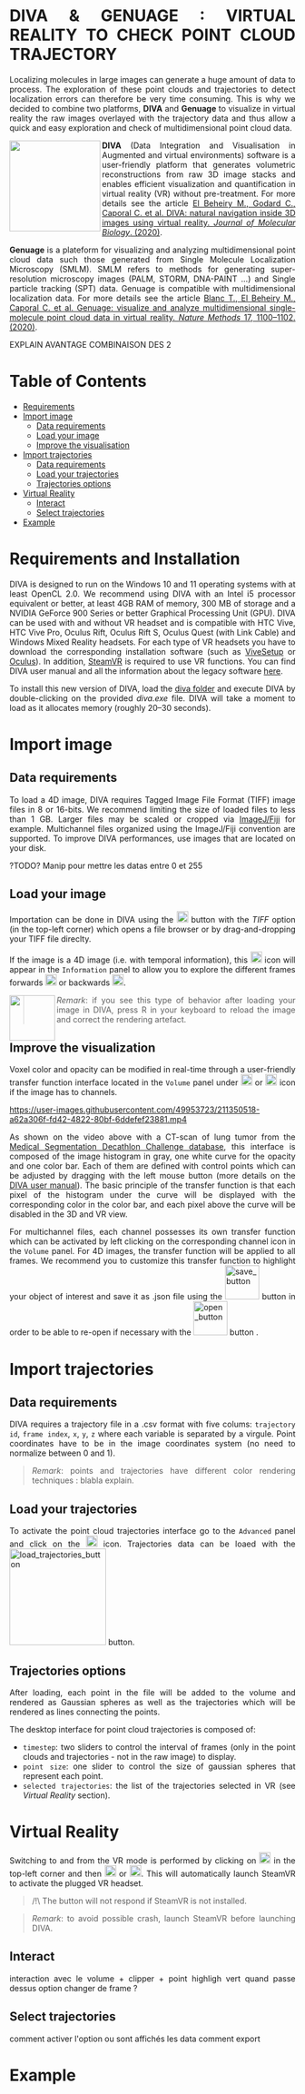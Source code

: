 <div align="justify">

# DIVA & GENUAGE : VIRTUAL REALITY TO CHECK POINT CLOUD TRAJECTORY
Localizing molecules in large images can generate a huge amount of data to process. The exploration of these point clouds and trajectories to detect localization errors can therefore be very time consuming. This is why we decided to combine two platforms, **DIVA** and **Genuage** to visualize in virtual reality the raw images overlayed with the trajectory data and thus allow a quick and easy exploration and check of multidimensional point cloud data.

 <img align="left" src="https://user-images.githubusercontent.com/49953723/211052369-473243ed-088c-45d6-a74d-57218fe67cb1.png" width="160px"/>

 **DIVA** (Data Integration and Visualisation in Augmented and virtual environments) software is a user-friendly platform that generates volumetric reconstructions from raw 3D image stacks and enables efficient visualization and quantification in virtual reality (VR) without pre-treatment. For more details see the article [El Beheiry M., Godard C., Caporal C. et al. DIVA: natural navigation inside 3D images using virtual reality. *Journal of Molecular Biology*. (2020)](https://www.biorxiv.org/content/biorxiv/early/2020/04/10/2020.04.09.019935.full.pdf). <br/>
 
**Genuage** is a plateform for visualizing and analyzing multidimensional point cloud data such those generated from Single Molecule Localization Microscopy (SMLM). SMLM refers to methods for generating super-resolution microscopy images (PALM, STORM, DNA-PAINT …) and Single particle tracking (SPT) data. Genuage is compatible with multidimensional localization data. For more details see the article [Blanc T., El Beheiry M., Caporal C. et al. Genuage: visualize and analyze multidimensional single-molecule point cloud data in virtual reality. *Nature Methods* 17, 1100–1102. (2020)](https://www.nature.com/articles/s41592-020-0946-1).
 
EXPLAIN AVANTAGE COMBINAISON DES 2

# Table of Contents
- [Requirements](#requirements-and-installation)
- [Import image](#import-image)
  * [Data requirements](#data-requirements)
  * [Load your image](#load-your-image)
  * [Improve the visualisation](#improve-the-visualisation)
- [Import trajectories](#import-trajectories)
  * [Data requirements](#data-requirements)
  * [Load your trajectories](#load-your-trajectories)
  * [Trajectories options](#trajectories-options)
- [Virtual Reality](#virtual-reality)
  * [Interact](#interact)
  * [Select trajectories](#select-trajectories)
- [Example](#example)

# Requirements and Installation
DIVA is designed to run on the Windows 10 and 11 operating systems with at least OpenCL 2.0. We recommend using DIVA with an Intel i5 processor equivalent or better, at least 4GB RAM of memory, 300 MB of storage and a NVIDIA GeForce 900 Series or better Graphical Processing Unit (GPU). DIVA can be used with and without VR headset and is compatible with HTC Vive, HTC Vive Pro, Oculus Rift, Oculus Rift S, Oculus Quest (with Link Cable) and Windows Mixed Reality headsets. For each type of VR headsets you have to download the corresponding installation software (such as [ViveSetup](https://www.vive.com/fr/setup/pc-vr/) or [Oculus](https://www.oculus.com/setup/?locale=fr_FR)). In addition, [SteamVR](https://www.steamvr.com/fr/) is required to use VR functions. You can find DIVA user manual and all the information about the legacy software [here](https://diva.pasteur.fr/). 

To install this new version of DIVA, load the [diva folder](/diva) and execute DIVA by double-clicking on the provided *diva.exe* file. DIVA will take a moment to load as it allocates memory (roughly 20–30 seconds).
 
 
# Import image
## Data requirements
To load a 4D image, DIVA requires Tagged Image File Format (TIFF) image files in 8 or 16-bits. We recommend limiting the size of loaded files to less than 1 GB. Larger files may be scaled or cropped via [ImageJ/Fiji](https://imagej.net/software/fiji/downloads) for example. Multichannel files organized using the ImageJ/Fiji convention are supported. To improve DIVA performances, use images that are located on your disk.

?TODO? Manip pour mettre les datas entre 0 et 255 

## Load your image
Importation can be done in DIVA using the <img src="https://user-images.githubusercontent.com/49953723/211051703-d4e8065b-2d44-40a0-b7cf-70ec3de687f4.png" width="20px"/> button with the *TIFF* option (in the top-left corner) which opens a file browser or by drag-and-dropping your TIFF file direclty. 

If the image is a 4D image (i.e. with temporal information), this <img src="https://user-images.githubusercontent.com/49953723/211319952-7a64f9ac-4693-40b3-b8d3-bafe9faf6eb3.png" width="20px"/> icon  will appear in the ```Information``` panel to allow you to explore the different frames forwards <img src="https://user-images.githubusercontent.com/49953723/211320199-80d2be99-07aa-4fc4-8fda-a7df3d3ce677.png" width="20px"/> or backwards <img src="https://user-images.githubusercontent.com/49953723/211320192-f79a4f59-2ce4-48d3-9601-05a123a978ea.png" width="20px"/>.
 
<img align="left" src="https://user-images.githubusercontent.com/49953723/211052080-a576c3a7-7718-4ded-b719-7586d79068d3.png" width="80px"/> 
 
> *Remark*: if you see this type of behavior after loading your image in DIVA, press R in your keyboard to reload the image and correct the rendering artefact.


## Improve the visualization
Voxel color and opacity can be modified in real-time through a user-friendly transfer function interface located in the ```Volume``` panel under <img src="https://user-images.githubusercontent.com/49953723/211052882-578af9f6-4ba9-47ee-90fb-ecb68dd2d0c3.png" width="20px"/> or <img src="https://user-images.githubusercontent.com/49953723/211052912-4d1e5c92-6694-4207-ba1b-d1f15a6c249e.png" width="20px"/> icon if the image has to channels. 

https://user-images.githubusercontent.com/49953723/211350518-a62a306f-fd42-4822-80bf-6ddefef23881.mp4

As shown on the video above with a CT-scan of lung tumor from the [Medical Segmentation Decathlon Challenge database](https://drive.google.com/drive/folders/1HqEgzS8BV2c7xYNrZdEAnrHk7osJJ--2), this interface is composed of the image histogram in gray, one white curve for the opacity and one color bar. Each of them are defined with control points which can be adjusted by dragging with the left mouse button (more details on the [DIVA user manual](https://diva.pasteur.fr/wp-content/uploads/2019/09/diva-viewer-manual.pdf)). The basic principle of the transfer function is that each pixel of the histogram under the curve will be displayed with the corresponding color in the color bar, and each pixel above the curve will be disabled in the 3D and VR view. 
 
For multichannel files, each channel possesses its own transfer function which can be activated by left clicking on the corresponding channel icon in the ```Volume``` panel. For 4D images, the transfer function will be applied to all frames. We recommend you to customize this transfer function to highlight your object of interest and save it as .json file using the <img alt="save_button" src="https://user-images.githubusercontent.com/49953723/211335017-aa3917ef-725d-43aa-ad49-9db8490adf69.png" width="60px"/> button in order to be able to re-open if necessary with the <img alt="open_button" src="https://user-images.githubusercontent.com/49953723/211335290-b61fce90-217e-4c95-941c-785f93ea8040.png" width="60px"/> button .


# Import trajectories
## Data requirements
DIVA requires a trajectory file in a .csv format with five colums: ```trajectory id```, ```frame index```, ```x```, ```y```, ```z``` where each variable is separated by a virgule. Point coordinates have to be in the image coordinates system (no need to normalize between 0 and 1). 
 
>*Remark*: points and trajectories have different color rendering techniques :
>blabla explain.  

## Load your trajectories
To activate the point cloud trajectories interface go to the ```Advanced``` panel and click on the <img alt="volume_sphere_icon" src="https://user-images.githubusercontent.com/49953723/211362394-697d6ef6-25eb-4b37-aa53-b43e4917a887.png" width="20px"/> icon. Trajectories data can be loaed with the <img alt="load_trajectories_button" src="https://user-images.githubusercontent.com/49953723/211362160-a96a8dd2-03df-45f2-8494-817545dfa14b.png" width="170px"/> button.
    
 ## Trajectories options
After loading, each point in the file will be added to the volume and rendered as Gaussian spheres as well as the trajectories which will be rendered as lines connecting the points. 
 
 The desktop interface for point cloud trajectories is composed of:
 - ```timestep```: two sliders to control the interval of frames (only in the point clouds and trajectories - not in the raw image) to display.
 - ```point size```: one slider to control the size of gaussian spheres that represent each point.
 - ```selected trajectories```: the list of the trajectories selected in VR (see *Virtual Reality* section).
 
 
# Virtual Reality
Switching to and from the VR mode is performed by clicking on <img src="https://user-images.githubusercontent.com/49953723/211378148-6eca762b-8e7f-4b31-8dcf-b114bb0ea25c.png" width="20px"/> in the top-left corner and then <img src="https://user-images.githubusercontent.com/49953723/211378358-7eb9f04b-9489-464b-9ce3-7dd08a826290.png" width="20px"/> or <img src="https://user-images.githubusercontent.com/49953723/211378719-2374eafb-7881-4047-906e-85631c2d1bd4.png" width="20px"/>. This will automatically launch SteamVR to activate the plugged VR headset. 

> /!\ The button will not respond if SteamVR is not installed.

> *Remark*: to avoid possible crash, launch SteamVR before launching DIVA.

 
## Interact
 interaction avec le volume + clipper + point highligh vert quand passe dessus
option changer de frame ? 


## Select trajectories
comment activer l'option 
ou sont affichés les data
comment export


# Example


